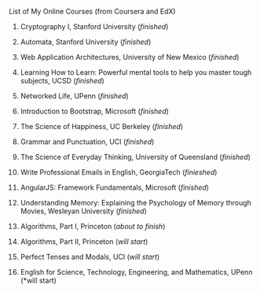 List of My Online Courses (from Coursera and EdX)

1. Cryptography I, Stanford University (*finished*)
2. Automata, Stanford University (*finished*)
3. Web Application Architectures, University of New Mexico (*finished*)
4. Learning How to Learn: Powerful mental tools to help you master tough subjects, UCSD (*finished*)
5. Networked Life, UPenn (*finished*)
6. Introduction to Bootstrap, Microsoft (*finished*)
7. The Science of Happiness, UC Berkeley (*finished*)
8. Grammar and Punctuation, UCI (*finished*)
9. The Science of Everyday Thinking, University of Queensland (*finished*)
10. Write Professional Emails in English, GeorgiaTech (*finieshed*)
11. AngularJS: Framework Fundamentals, Microsoft (*finished*)
12. Understanding Memory: Explaining the Psychology of Memory through Movies, Wesleyan University (*finished*)

13. Algorithms, Part I, Princeton (*about to finish*)

14. Algorithms, Part II, Princeton (*will start*)
15. Perfect Tenses and Modals, UCI (*will start*)
16. English for Science, Technology, Engineering, and Mathematics, UPenn (*will start)

